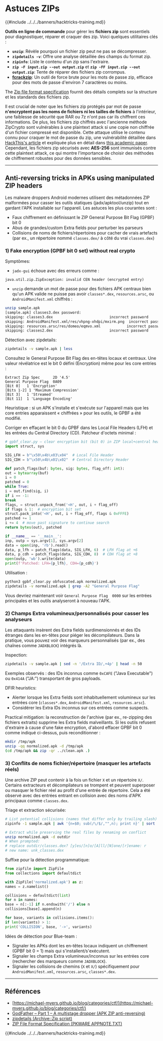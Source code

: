 # Astuces ZIPs

{{#include ../../../banners/hacktricks-training.md}}

**Outils en ligne de commande** pour gérer les **fichiers zip** sont essentiels pour diagnostiquer, réparer et craquer des zip. Voici quelques utilitaires clés :

- **`unzip`**: Révèle pourquoi un fichier zip peut ne pas se décompresser.
- **`zipdetails -v`**: Offre une analyse détaillée des champs du format zip.
- **`zipinfo`**: Liste le contenu d'un zip sans l'extraire.
- **`zip -F input.zip --out output.zip`** et **`zip -FF input.zip --out output.zip`**: Tente de réparer des fichiers zip corrompus.
- **[fcrackzip](https://github.com/hyc/fcrackzip)**: Un outil de force brute pour les mots de passe zip, efficace pour des mots de passe d'environ 7 caractères ou moins.

The [Zip file format specification](https://pkware.cachefly.net/webdocs/casestudies/APPNOTE.TXT) fournit des détails complets sur la structure et les standards des fichiers zip.

Il est crucial de noter que les fichiers zip protégés par mot de passe **n'encryptent pas les noms de fichiers ni les tailles de fichiers** à l'intérieur, une faiblesse de sécurité que RAR ou 7z n'ont pas car ils chiffrent ces informations. De plus, les fichiers zip chiffrés avec l'ancienne méthode ZipCrypto sont vulnérables à une plaintext attack si une copie non chiffrée d'un fichier compressé est disponible. Cette attaque utilise le contenu connu pour craquer le mot de passe du zip, une vulnérabilité détaillée dans [HackThis's article](https://www.hackthis.co.uk/articles/known-plaintext-attack-cracking-zip-files) et expliquée plus en détail dans [this academic paper](https://www.cs.auckland.ac.nz/~mike/zipattacks.pdf). Cependant, les fichiers zip sécurisés avec **AES-256** sont immunisés contre cette plaintext attack, ce qui montre l'importance de choisir des méthodes de chiffrement robustes pour des données sensibles.

---

## Anti-reversing tricks in APKs using manipulated ZIP headers

Les malware droppers Android modernes utilisent des métadonnées ZIP malformées pour casser les outils statiques (jadx/apktool/unzip) tout en gardant l'APK installable sur l'appareil. Les astuces les plus courantes sont :

- Faux chiffrement en définissant le ZIP General Purpose Bit Flag (GPBF) bit 0
- Abus de grandes/custom Extra fields pour perturber les parseurs
- Collisions de noms de fichiers/répertoires pour cacher de vrais artefacts (par ex., un répertoire nommé `classes.dex/` à côté du vrai `classes.dex`)

### 1) Fake encryption (GPBF bit 0 set) without real crypto

Symptômes:
- `jadx-gui` échoue avec des erreurs comme :

```
java.util.zip.ZipException: invalid CEN header (encrypted entry)
```
- `unzip` demande un mot de passe pour des fichiers APK centraux bien qu'un APK valide ne puisse pas avoir `classes*.dex`, `resources.arsc`, ou `AndroidManifest.xml` chiffrés :

```bash
unzip sample.apk
[sample.apk] classes3.dex password:
skipping: classes3.dex                          incorrect password
skipping: AndroidManifest.xml/res/vhpng-xhdpi/mxirm.png  incorrect password
skipping: resources.arsc/res/domeo/eqmvo.xml            incorrect password
skipping: classes2.dex                          incorrect password
```

Détection avec zipdetails:
```bash
zipdetails -v sample.apk | less
```
Consultez le General Purpose Bit Flag des en-têtes locaux et centraux. Une valeur révélatrice est le bit 0 défini (Encryption) même pour les core entries :
```
Extract Zip Spec      2D '4.5'
General Purpose Flag  0A09
[Bit 0]   1 'Encryption'
[Bits 1-2] 1 'Maximum Compression'
[Bit 3]   1 'Streamed'
[Bit 11]  1 'Language Encoding'
```
Heuristique : si un APK s'installe et s'exécute sur l'appareil mais que les core entries apparaissent « chiffrées » pour les outils, le GPBF a été modifié.

Corriger en effaçant le bit 0 du GPBF dans les Local File Headers (LFH) et les entrées du Central Directory (CD). Patcheur d'octets minimal :
```python
# gpbf_clear.py – clear encryption bit (bit 0) in ZIP local+central headers
import struct, sys

SIG_LFH = b"\x50\x4b\x03\x04"  # Local File Header
SIG_CDH = b"\x50\x4b\x01\x02"  # Central Directory Header

def patch_flags(buf: bytes, sig: bytes, flag_off: int):
out = bytearray(buf)
i = 0
patched = 0
while True:
i = out.find(sig, i)
if i == -1:
break
flags, = struct.unpack_from('<H', out, i + flag_off)
if flags & 1:  # encryption bit set
struct.pack_into('<H', out, i + flag_off, flags & 0xFFFE)
patched += 1
i += 4  # move past signature to continue search
return bytes(out), patched

if __name__ == '__main__':
inp, outp = sys.argv[1], sys.argv[2]
data = open(inp, 'rb').read()
data, p_lfh = patch_flags(data, SIG_LFH, 6)  # LFH flag at +6
data, p_cdh = patch_flags(data, SIG_CDH, 8)  # CDH flag at +8
open(outp, 'wb').write(data)
print(f'Patched: LFH={p_lfh}, CDH={p_cdh}')
```
Utilisation :
```bash
python3 gpbf_clear.py obfuscated.apk normalized.apk
zipdetails -v normalized.apk | grep -A2 "General Purpose Flag"
```
Vous devriez maintenant voir `General Purpose Flag  0000` sur les entrées principales et les outils analyseront à nouveau l'APK.

### 2) Champs Extra volumineux/personnalisés pour casser les analyseurs

Les attaquants insèrent des Extra fields surdimensionnés et des IDs étranges dans les en-têtes pour piéger les décompilateurs. Dans la pratique, vous pouvez voir des marqueurs personnalisés (par ex., des chaînes comme `JADXBLOCK`) intégrés là.

Inspection:
```bash
zipdetails -v sample.apk | sed -n '/Extra ID/,+4p' | head -n 50
```
Exemples observés : des IDs inconnus comme `0xCAFE` ("Java Executable") ou `0x414A` ("JA:") transportant de gros payloads.

DFIR heuristics:
- Alerter lorsque les Extra fields sont inhabituellement volumineux sur les entrées core (`classes*.dex`, `AndroidManifest.xml`, `resources.arsc`).
- Considérer les Extra IDs inconnus sur ces entrées comme suspects.

Practical mitigation: la reconstruction de l'archive (par ex., re-zipping des fichiers extraits) supprime les Extra fields malveillants. Si les outils refusent d'extraire à cause d'une fake encryption, d'abord effacer GPBF bit 0 comme indiqué ci-dessus, puis reconditionner :
```bash
mkdir /tmp/apk
unzip -qq normalized.apk -d /tmp/apk
(cd /tmp/apk && zip -qr ../clean.apk .)
```
### 3) Conflits de noms fichier/répertoire (masquer les artefacts réels)

Une archive ZIP peut contenir à la fois un fichier `X` et un répertoire `X/`. Certains extracteurs et décompilateurs se trompent et peuvent superposer ou masquer le fichier réel au profit d'une entrée de répertoire. Cela a été observé avec des entrées entrant en collision avec des noms d'APK principaux comme `classes.dex`.

Triage et extraction sécurisée:
```bash
# List potential collisions (names that differ only by trailing slash)
zipinfo -1 sample.apk | awk '{n=$0; sub(/\/$/,"",n); print n}' | sort | uniq -d

# Extract while preserving the real files by renaming on conflict
unzip normalized.apk -d outdir
# When prompted:
# replace outdir/classes.dex? [y]es/[n]o/[A]ll/[N]one/[r]ename: r
# new name: unk_classes.dex
```
Suffixe pour la détection programmatique:
```python
from zipfile import ZipFile
from collections import defaultdict

with ZipFile('normalized.apk') as z:
names = z.namelist()

collisions = defaultdict(list)
for n in names:
base = n[:-1] if n.endswith('/') else n
collisions[base].append(n)

for base, variants in collisions.items():
if len(variants) > 1:
print('COLLISION', base, '->', variants)
```
Idées de détection pour Blue-team :
- Signaler les APKs dont les en-têtes locaux indiquent un chiffrement (GPBF bit 0 = 1) mais qui s'installent/s'exécutent.
- Signaler les champs Extra volumineux/inconnus sur les entrées core (rechercher des marqueurs comme `JADXBLOCK`).
- Signaler les collisions de chemins (`X` et `X/`) spécifiquement pour `AndroidManifest.xml`, `resources.arsc`, `classes*.dex`.

---

## Références

- [https://michael-myers.github.io/blog/categories/ctf/](https://michael-myers.github.io/blog/categories/ctf/)
- [GodFather – Part 1 – A multistage dropper (APK ZIP anti-reversing)](https://shindan.io/blog/godfather-part-1-a-multistage-dropper)
- [zipdetails (Archive::Zip script)](https://metacpan.org/pod/distribution/Archive-Zip/scripts/zipdetails)
- [ZIP File Format Specification (PKWARE APPNOTE.TXT)](https://pkware.cachefly.net/webdocs/casestudies/APPNOTE.TXT)

{{#include ../../../banners/hacktricks-training.md}}
